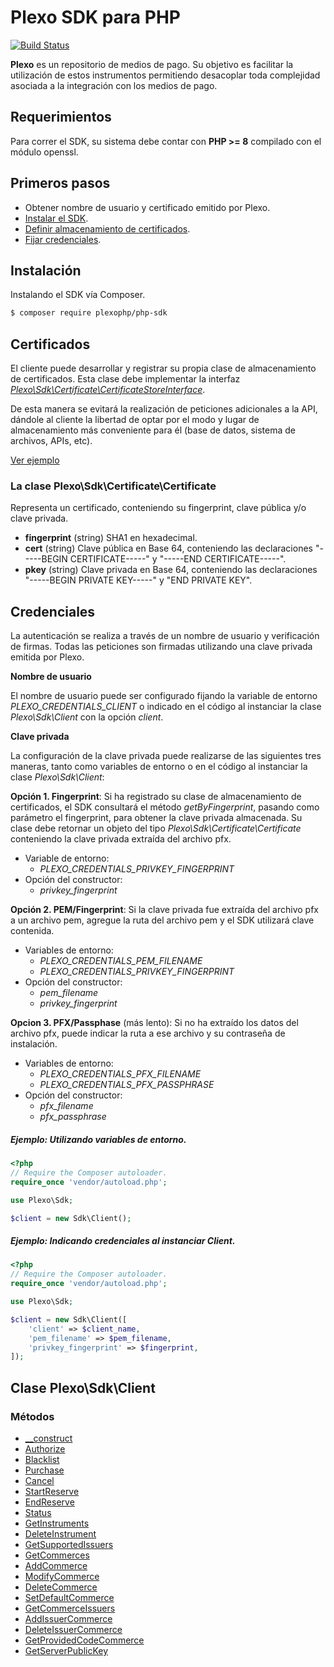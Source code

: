 # Plexo SDK para PHP

[![Build Status](https://travis-ci.org/BuiltByBROS/plexo-sdk-php.svg?branch=master)](https://travis-ci.org/BuiltByBROS/plexo-sdk-php)

**Plexo** es un repositorio de medios de pago. Su objetivo es facilitar la utilización de estos instrumentos permitiendo desacoplar toda
complejidad asociada a la integración con los medios de pago.

## Requerimientos

Para correr el SDK, su sistema debe contar con **PHP >= 8** compilado con el módulo openssl.

## Primeros pasos

* Obtener nombre de usuario y certificado emitido por Plexo.
* [Instalar el SDK](#instalación).
* [Definir almacenamiento de certificados](#certificados).
* [Fijar credenciales](#credenciales).

## Instalación

Instalando el SDK vía Composer.

```bash
$ composer require plexophp/php-sdk
```

## Certificados

El cliente puede desarrollar y registrar su propia clase de almacenamiento de certificados. Esta clase debe implementar la interfaz *[Plexo\\Sdk\\Certificate\\CertificateStoreInterface](src/Certificate/CertificateProviderInterface.php)*.

De esta manera se evitará la realización de peticiones adicionales a la API, dándole al cliente la libertad de optar por el modo y lugar de almacenamiento más conveniente para él (base de datos, sistema de archivos, APIs, etc).

[Ver ejemplo](doc/CertificateProvider/example.md)

### La clase Plexo\\Sdk\\Certificate\\Certificate

Representa un certificado, conteniendo su fingerprint, clave pública y/o clave privada.

* **fingerprint** (string) SHA1 en hexadecimal.
* **cert** (string) Clave pública en Base 64, conteniendo las declaraciones "-----BEGIN CERTIFICATE-----" y "-----END CERTIFICATE-----".
* **pkey**  (string) Clave privada en Base 64, conteniendo las declaraciones "-----BEGIN PRIVATE KEY-----" y "END PRIVATE KEY".

## Credenciales

La autenticación se realiza a través de un nombre de usuario y verificación de firmas. Todas las peticiones son firmadas utilizando una clave privada emitida por Plexo.

**Nombre de usuario**

El nombre de usuario puede ser configurado fijando la variable de entorno *PLEXO_CREDENTIALS_CLIENT* o indicado en el código al instanciar la clase *Plexo\\Sdk\\Client* con la opción *client*.

**Clave privada**

La configuración de la clave privada puede realizarse de las siguientes tres maneras, tanto como variables de entorno o en el código al instanciar la clase *Plexo\\Sdk\\Client*:

**Opción 1. Fingerprint**: Si ha registrado su clase de almacenamiento de certificados, el SDK consultará el método *getByFingerprint*, pasando como parámetro el fingerprint, para obtener la clave privada almacenada. Su clase debe retornar un objeto del tipo *Plexo\\Sdk\\Certificate\\Certificate* conteniendo la clave privada extraída del archivo pfx.

* Variable de entorno:
    * *PLEXO_CREDENTIALS_PRIVKEY_FINGERPRINT*
* Opción del constructor:
    * *privkey_fingerprint*

**Opción 2. PEM/Fingerprint**: Si la clave privada fue extraída del archivo pfx a un archivo pem, agregue la ruta del archivo pem y el SDK utilizará clave contenida.

* Variables de entorno:
    * *PLEXO_CREDENTIALS_PEM_FILENAME*
    * *PLEXO_CREDENTIALS_PRIVKEY_FINGERPRINT*
* Opción del constructor:
    * *pem_filename*
    * *privkey_fingerprint*

**Opcion 3. PFX/Passphase** (más lento): Si no ha extraído los datos del archivo pfx, puede indicar la ruta a ese archivo y su contraseña de instalación.

* Variables de entorno:
    * *PLEXO_CREDENTIALS_PFX_FILENAME*
    * *PLEXO_CREDENTIALS_PFX_PASSPHRASE*
* Opción del constructor:
    * *pfx_filename*
    * *pfx_passphrase*

##### Ejemplo: Utilizando variables de entorno.

```php
<?php
// Require the Composer autoloader.
require_once 'vendor/autoload.php';

use Plexo\Sdk;

$client = new Sdk\Client();
```

##### Ejemplo: Indicando credenciales al instanciar *Client*.

```php
<?php
// Require the Composer autoloader.
require_once 'vendor/autoload.php';

use Plexo\Sdk;

$client = new Sdk\Client([
    'client' => $client_name,
    'pem_filename' => $pem_filename,
    'privkey_fingerprint' => $fingerprint,
]);
```

## Clase Plexo\\Sdk\\Client

### Métodos

* [__construct](doc/Client/construct.md)
* [Authorize](doc/Client/Authorize.md)
* [Blacklist](doc/Client/Blacklist.md)
* [Purchase](doc/Client/Purchase.md)
* [Cancel](doc/Client/Cancel.md)
* [StartReserve](doc/Client/StartReserve.md)
* [EndReserve](doc/Client/EndReserve.md)
* [Status](doc/Client/Status.md)
* [GetInstruments](doc/Client/GetInstruments.md)
* [DeleteInstrument](doc/Client/DeleteInstrument.md)
* [GetSupportedIssuers](doc/Client/GetSupportedIssuers.md)
* [GetCommerces](doc/Client/GetCommerces.md)
* [AddCommerce](doc/Client/AddCommerce.md)
* [ModifyCommerce](doc/Client/ModifyCommerce.md)
* [DeleteCommerce](doc/Client/DeleteCommerce.md)
* [SetDefaultCommerce](doc/Client/SetDefaultCommerce.md)
* [GetCommerceIssuers](doc/Client/GetCommerceIssuers.md)
* [AddIssuerCommerce](doc/Client/AddIssuerCommerce.md)
* [DeleteIssuerCommerce](doc/Client/DeleteIssuerCommerce.md)
* [GetProvidedCodeCommerce](doc/Client/GetProvidedCodeCommerce.md)
* [GetServerPublicKey](doc/Client/GetServerPublicKey.md)

